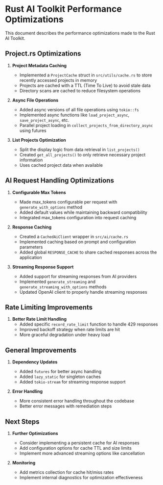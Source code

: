 # Rust AI Toolkit Performance Optimizations

This document describes the performance optimizations made to the Rust AI Toolkit.

## Project.rs Optimizations

1. **Project Metadata Caching**
   - Implemented a `ProjectCache` struct in `src/utils/cache.rs` to store recently accessed projects in memory
   - Projects are cached with a TTL (Time To Live) to avoid stale data
   - Directory scans are cached to reduce filesystem operations

2. **Async File Operations**
   - Added async versions of all file operations using `tokio::fs`
   - Implemented async functions like `load_project_async`, `save_project_async`, etc.
   - Parallel project loading in `collect_projects_from_directory_async` using futures

3. **List Projects Optimization**
   - Split the display logic from data retrieval in `list_projects()`
   - Created `get_all_projects()` to only retrieve necessary project information
   - Uses cached project data when available

## AI Request Handling Optimizations

1. **Configurable Max Tokens**
   - Made max_tokens configurable per request with `generate_with_options` method
   - Added default values while maintaining backward compatibility
   - Integrated max_tokens configuration into request caching

2. **Response Caching**
   - Created a `CachedAiClient` wrapper in `src/ai/cache.rs`
   - Implemented caching based on prompt and configuration parameters
   - Added global `RESPONSE_CACHE` to share cached responses across the application

3. **Streaming Response Support**
   - Added support for streaming responses from AI providers
   - Implemented `generate_streaming` and `generate_streaming_with_options` methods
   - Updated OpenAI client to properly handle streaming responses

## Rate Limiting Improvements

1. **Better Rate Limit Handling**
   - Added specific `record_rate_limit` function to handle 429 responses
   - Improved backoff strategy when rate limits are hit
   - More graceful degradation under heavy load

## General Improvements

1. **Dependency Updates**
   - Added `futures` for better async handling
   - Added `lazy_static` for singleton caches
   - Added `tokio-stream` for streaming response support

2. **Error Handling**
   - More consistent error handling throughout the codebase
   - Better error messages with remediation steps

## Next Steps

1. **Further Optimizations**
   - Consider implementing a persistent cache for AI responses
   - Add configuration options for cache TTL and size limits
   - Implement more advanced streaming options like cancellation

2. **Monitoring**
   - Add metrics collection for cache hit/miss rates
   - Implement internal diagnostics for optimization effectiveness 